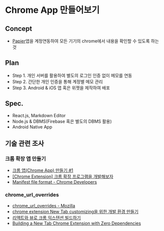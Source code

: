 # Chrome App 만들어보기

## Concept
- [Papier](https://papier.app/)앱을 계정연동하여 모든 기기의 chrome에서 내용을 확인할 수 있도록 하는 것

## Plan
- Step 1. 개인 서버를 활용하여 별도의 로그인 인증 없이 메모를 연동
- Step 2. 간단한 개인 인증을 통해 계정별 메모 관리
- Step 3. Android & iOS 앱 혹은 위젯을 제작하여 배포

## Spec.
- React.js, Markdown Editor
- Node.js & DBMS(Firebase 혹은 별도의 DBMS 활용)
- Android Native App

## 기술 관련 조사

### 크롬 확장 앱 만들기
- [크롬 앱(Chrome App) 만들기 #1](https://steemit.com/whan/@anpigon/chrome-app-1)
- [[Chrome Extension] 크롬 확장 프로그램을 개발해보자](https://yscho03.tistory.com/103)
- [Manifest file format - Chrome Developers](https://developer.chrome.com/docs/extensions/mv2/manifest/)

### chrome_url_overrides
- [chrome_url_overrides - Mozilla](https://developer.mozilla.org/en-US/docs/Mozilla/Add-ons/WebExtensions/manifest.json/chrome_url_overrides)
- [chrome extension New Tab customizing을 위한 개발 환경 만들기](https://vroomfan.tistory.com/31)
- [리액트와 뷰로 크롬 익스텐션 빌드하기](https://merrily-code.tistory.com/183)
- [Building a New Tab Chrome Extension with Zero Dependencies](https://hackernoon.com/building-a-new-tab-chrome-extension-with-zero-dependencies-5zlh3ue6/)

